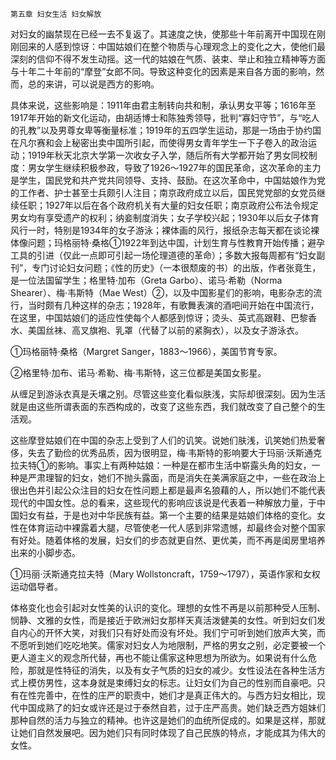     第五章 妇女生活 妇女解放 

   对妇女的幽禁现在已经一去不复返了。其速度之快，使那些十年前离开中国现在刚刚回来的人感到惊讶：中国姑娘们在整个物质与心理观念上的变化之大，使他们最深刻的信仰不得不发生动摇。这一代的姑娘在气质、装束、举止和独立精神等方面与十年二十年前的“摩登”女郎不同。导致这种变化的因素是来自各方面的影响，然而，总的来讲，可以说是西方的影响。

   具体来说，这些影响是：1911年由君主制转向共和制，承认男女平等；1616年至1917年开始的新文化运动，由胡适博士和陈独秀领导，批判“寡妇守节”，与“吃人的孔教”以及男尊女卑等衡量标准；1919年的五四学生运动，那是一场由于协约国在凡尔赛和会上秘密出卖中国所引起，而使得男女青年学生一下子卷入的政治运动；1919年秋天北京大学第一次收女子入学，随后所有大学都开始了男女同校制度：男女学生继续积极参政，导致了1926～1927年的国民革命，这次革命的主力是学生，国民党和共产党共同领导、支持、鼓励。在这次革命中，中国姑娘作为党的工作者、护士甚至士兵颇引人注目；南京政府成立以后，国民党党部的女党员继续任职；1927年以后在各个政府机关有大量的妇女任职；南京政府公布法令规定男女均有享受遗产的权利；纳妾制度消失；女子学校兴起；1930年以后女子体育风行一时，特别是1934年的女子游泳；裸体画的风行，报纸杂志每天都在谈论裸体像问题；玛格丽特·桑格①1922年到达中国，计划生育与性教育开始传播；避孕工具的引进（仅此一点即可引起一场伦理道德的革命）；多数大报每周都有“妇女副刊”，专门讨论妇女问题；《性的历史》（一本很颓废的书）的出版，作者张竟生，是一位法国留学生；格里特·加布（Greta Garbo）、诺马·希勒（Norma Shearer）、梅·韦斯特（Mae West）②，以及中国影星们的影响，电影杂志的流行，当时颇有几种这样的杂志；1928年，有歌舞表演的酒吧间开始在中国流行，在这里，中国姑娘们的适应性使每个人都感到惊讶；烫头、英式高跟鞋、巴黎香水、美国丝袜、高叉旗袍、乳罩（代替了以前的紧胸衣），以及女子游泳衣。

   ①玛格丽特·桑格（Margret Sanger，1883～1966），美国节育专家。

   ②格里特·加布、诺马·希勒、梅·韦斯特，这三位都是美国女影星。

   从缠足到游泳衣真是夭壤之别。尽管这些变化看似肤浅，实际却很深刻。因为生活就是由这些所谓表面的东西构成的，改变了这些东西，我们就改变了自己整个的生活观。

   这些摩登姑娘们在中国的杂志上受到了人们的讥笑。说她们肤浅，讥笑她们热爱奢侈，失去了勤俭的优秀品质，因为很明显，梅·韦斯特的影响要大于玛丽·沃斯通克拉夫特①的影响。事实上有两种姑娘：一种是在都市生活中崭露头角的妇女，一种是严肃理智的妇女，她们不抛头露面，而是消失在美满家庭之中，一些在政治上很出色并引起公众注目的妇女在性问题上都是最声名狼藉的人，所以她们不能代表现代的中国女性。总的看来，这些现代的影响应该说是代表着一种解放力量，于中国妇女有益，于是也对中华民族有益。第一个主要的结果是姑娘们体格的变化。女性在体育运动中裸露着大腿，尽管使老一代人感到非常遗憾，却最终会对整个国家有好处。随着体格的发展，妇女们的步态就更自然、更优美，而不再是闺房里培养出来的小脚步态。

   ①玛丽·沃斯通克拉夫特（Mary Wollstoncraft，1759～1797），英语作家和女权运动倡导者。

   体格变化也会引起对女性美的认识的变化。理想的女性不再是以前那种受人压制、悯静、文雅的女性，而是接近于欧洲妇女那样天真活泼健美的女性。听到妇女们发自内心的开怀大笑，对我们只有好处而没有坏处。我们宁可听到她们放声大笑，而不愿听到她们吃吃地笑。儒家对妇女人为地限制，严格的男女之别，必定要被一个更人道主义的观念所代替，再也不能让儒家这种思想为所欲为。如果说有什么危险，那就是性特征的消失，以及有女子气质的妇女的减少。女性设法在各种生活方式上模仿男性，这本身就是束缚妇女的标志。让妇女们为自己的性别而自豪吧。只有在性完善中，在性的庄严的职责中，她们才是真正伟大的。与西方妇女相比，现代中国成熟了的妇女或许还是过于泰然自若，过于庄严高贵。她们缺乏西方姐妹们那种自然的活力与独立的精神。也许这是她们的血统所促成的。如果是这样，那就让她们自然发展吧。因为她们只有同时体现了自己民族的特点，才能成其为伟大的女性。

